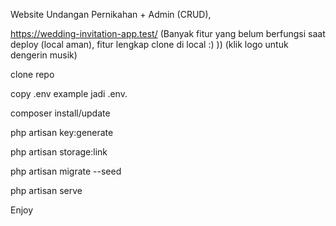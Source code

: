 Website Undangan Pernikahan + Admin (CRUD),

https://wedding-invitation-app.test/ (Banyak fitur yang belum berfungsi saat deploy (local aman), fitur lengkap clone di local :) ))
(klik logo untuk dengerin musik)

clone repo

copy .env example jadi .env.

composer install/update

php artisan key:generate

php artisan storage:link

php artisan migrate --seed

php artisan serve

Enjoy
